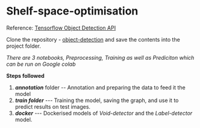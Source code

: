 # Shelf-space-optimisation

Reference: [Tensorflow Object Detection API](https://github.com/tensorflow/models/tree/master/research/object_detection)

Clone the repository - [object-detection](https://github.com/likhitha-d01/object_detection) and save the contents into the project folder. </br>

*There are 3 notebooks, Preprocessing, Training as well as Prediciton which can be run on Google colab*

**Steps followed**
1. ***annotation*** folder -- Annotation and preparing the data to feed it the model
2. ***train folder*** --- Training the model, saving the graph, and use it to predict results on test images.
3. ***docker*** --- Dockerised models of *Void-detector* and the *Label-detector* model.

